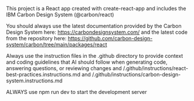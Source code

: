 <!-- Use this file to provide workspace-specific custom instructions to Copilot. For more details, visit https://code.visualstudio.com/docs/copilot/copilot-customization#_use-a-githubcopilotinstructionsmd-file -->

This project is a React app created with create-react-app and includes the IBM Carbon Design System (@carbon/react)

You should always use the latest documentation provided by the Carbon Design System here: https://carbondesignsystem.com/ and the latest code from the repository here: https://github.com/carbon-design-system/carbon/tree/main/packages/react

Always use the instruction files in the .github directory to provide context and coding guidelines that AI should follow when generating code, answering questions, or reviewing changes and /.github/instructions/react-best-practices.instructions.md and /.github/instructions/carbon-design-system.instructions.md

ALWAYS use npm run dev to start the development server



